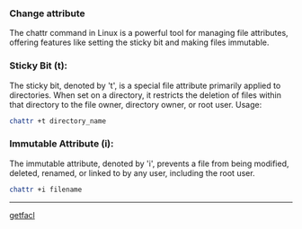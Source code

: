 ### Change attribute
The chattr command in Linux is a powerful tool for managing file attributes, offering features like setting the sticky bit and making files immutable.

### Sticky Bit (t):

The sticky bit, denoted by 't', is a special file attribute primarily applied to directories. When set on a directory, it restricts the deletion of files within that directory to the file owner, directory owner, or root user.
Usage:
```bash 
chattr +t directory_name
```
### Immutable Attribute (i):
The immutable attribute, denoted by 'i', prevents a file from being modified, deleted, renamed, or linked to by any user, including the root user.
```bash
chattr +i filename
```


---
[getfacl](/getfacl.md)
